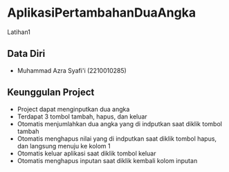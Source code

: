 # AplikasiPertambahanDuaAngka
 Latihan1
## Data Diri

- Muhammad Azra Syafi'i (2210010285)


## Keunggulan Project

- Project dapat menginputkan dua angka
- Terdapat 3 tombol tambah, hapus, dan keluar
- Otomatis menjumlahkan dua angka yang di indputkan saat diklik tombol tambah
- Otomatis menghapus nilai yang di indputkan saat diklik tombol hapus, dan langsung menuju ke kolom 1
- Otomatis keluar aplikasi saat diklik tombol keluar
- Otomatis menghapus inputan saat diklik kembali kolom inputan

    
